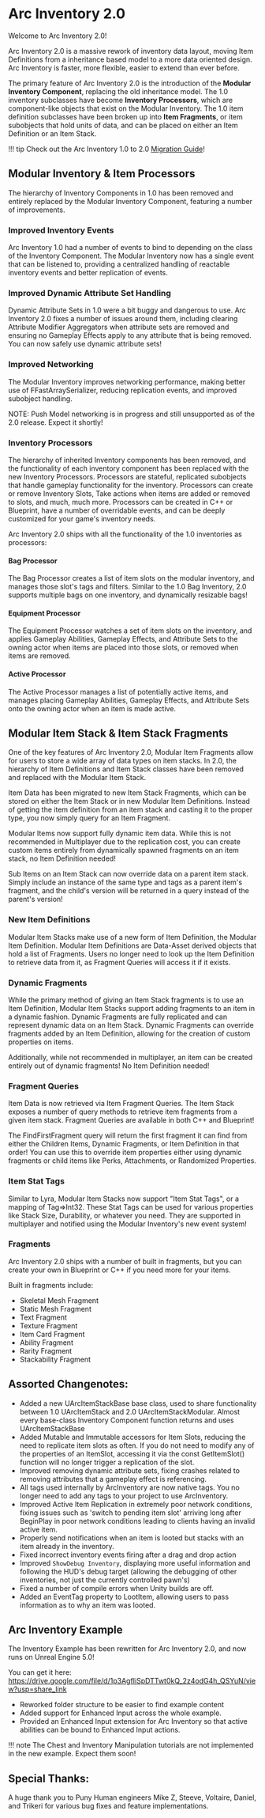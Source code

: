 # Arc Inventory 2.0

Welcome to Arc Inventory 2.0!  

Arc Inventory 2.0 is a massive rework of inventory data layout, moving Item Definitions from a inheritance based model to a more data oriented design.  Arc Inventory is faster, more flexible, easier to extend than ever before.  

The primary feature of Arc Inventory 2.0 is the introduction of the **Modular Inventory Component**, replacing the old inheritance model.  The 1.0 inventory subclasses have become **Inventory Processors**, which are component-like objects that exist on the Modular Inventory.  The 1.0 item definition subclasses have been broken up into **Item Fragments**, or item subobjects that hold units of data, and can be placed on either an Item Definition or an Item Stack.

!!! tip
    Check out the Arc Inventory 1.0 to 2.0 [Migration Guide](../../updateto2)!

## Modular Inventory & Item Processors

The hierarchy of Inventory Components in 1.0 has been removed and entirely replaced by the Modular Inventory Component, featuring a number of improvements.

### Improved Inventory Events

Arc Inventory 1.0 had a number of events to bind to depending on the class of the Inventory Component.  The Modular Inventory now has a single event that can be listened to, providing a centralized handling of reactable inventory events and better replication of events.

### Improved Dynamic Attribute Set Handling

Dynamic Attribute Sets in 1.0 were a bit buggy and dangerous to use.  Arc Inventory 2.0 fixes a number of issues around them, including clearing Attribute Modifier Aggregators when attribute sets are removed and ensuring no Gameplay Effects apply to any attribute that is being removed.  You can now safely use dynamic attribute sets!

### Improved Networking

The Modular Inventory improves networking performance, making better use of FFastArraySerializer, reducing replication events, and improved subobject handling.

NOTE: Push Model networking is in progress and still unsupported as of the 2.0 release.  Expect it shortly!

### Inventory Processors

The hierarchy of inherited Inventory components has been removed, and the functionality of each inventory component has been replaced with the new Inventory Processors.  Processors are stateful, replicated subobjects that handle gameplay functionality for the inventory.  Processors can create or remove Inventory Slots, Take actions when items are added or removed to slots, and much, much more.  Processors can be created in C++ or Blueprint, have a number of overridable events, and can be deeply customized for your game's inventory needs.  

Arc Inventory 2.0 ships with all the functionality of the 1.0 inventories as processors: 

#### Bag Processor

The Bag Processor creates a list of item slots on the modular inventory, and manages those slot's tags and filters.  Similar to the 1.0 Bag Inventory, 2.0 supports multiple bags on one inventory, and dynamically resizable bags!

#### Equipment Processor

The Equipment Processor watches a set of item slots on the inventory, and applies Gameplay Abilities, Gameplay Effects, and Attribute Sets to the owning actor when items are placed into those slots, or removed when items are removed.  

#### Active Processor

The Active Processor manages a list of potentially active items, and manages placing Gameplay Abilities, Gameplay Effects, and Attribute Sets onto the owning actor when an item is made active.  

## Modular Item Stack & Item Stack Fragments

One of the key features of Arc Inventory 2.0, Modular Item Fragments allow for users to store a wide array of data types on item stacks.  In 2.0, the hierarchy of Item Definitions and Item Stack classes have been removed and replaced with the Modular Item Stack.  

Item Data has been migrated to new Item Stack Fragments, which can be stored on either the Item Stack or in new Modular Item Definitions.  Instead of getting the item definition from an item stack and casting it to the proper type, you now simply query for an Item Fragment.

Modular Items now support fully dynamic item data.  While this is not recommended in Multiplayer due to the replication cost, you can create custom items entirely from dynamically spawned fragments on an item stack, no Item Definition needed!

Sub Items on an Item Stack can now override data on a parent item stack.  Simply include an instance of the same type and tags as a parent item's fragment, and the child's version will be returned in a query instead of the parent's version!

### New Item Definitions

Modular Item Stacks make use of a new form of Item Definition, the Modular Item Definition.  Modular Item Definitions are Data-Asset derived objects that hold a list of Fragments.  Users no longer need to look up the Item Definition to retrieve data from it, as Fragment Queries will access it if it exists.  

### Dynamic Fragments

While the primary method of giving an Item Stack fragments is to use an Item Definition, Modular Item Stacks support adding fragments to an item in a dynamic fashion.  Dynamic Fragments are fully replicated and can represent dynamic data on an Item Stack.  Dynamic Fragments can override fragments added by an Item Definition, allowing for the creation of custom properties on items.

Additionally, while not recommended in multiplayer, an item can be created entirely out of dynamic fragments!  No Item Definition needed!

### Fragment Queries

Item Data is now retrieved via Item Fragment Queries.  The Item Stack exposes a number of query methods to retrieve item fragments from a given item stack.  Fragment Queries are available in both C++ and Blueprint!

The FindFirstFragment query will return the first fragment it can find from either the Children Items, Dynamic Fragments, or Item Definition in that order!  You can use this to override item properties either using dynamic fragments or child items like Perks, Attachments, or Randomized Properties.

### Item Stat Tags

Similar to Lyra, Modular Item Stacks now support "Item Stat Tags", or a mapping of Tag=>Int32.  These Stat Tags can be used for various properties like Stack Size, Durability, or whatever you need.  They are supported in multiplayer and notified using the Modular Inventory's new event system!


### Fragments

Arc Inventory 2.0 ships with a number of built in fragments, but you can create your own in Blueprint or C++ if you need more for your items.

Built in fragments include: 
* Skeletal Mesh Fragment
* Static Mesh Fragment
* Text Fragment
* Texture Fragment
* Item Card Fragment
* Ability Fragment
* Rarity Fragment
* Stackability Fragment

## Assorted Changenotes:

* Added a new UArcItemStackBase base class, used to share functionality between 1.0 UArcItemStack and 2.0 UArcItemStackModular.  Almost every base-class Inventory Component function returns and uses UArcItemStackBase 
* Added Mutable and Immutable accessors for Item Slots, reducing the need to replicate item slots as often.  If you do not need to modify any of the properties of an ItemSlot, accessing it via the const GetItemSlot() function will no longer trigger a replication of the slot.  
* Improved removing dynamic attribute sets, fixing crashes related to removing attributes that a gameplay effect is referencing.
* All tags used internally by ArcInventory are now native tags.  You no longer need to add any tags to your project to use ArcInventory.
* Improved Active Item Replication in extremely poor network conditions, fixing issues such as 'switch to pending item slot' arriving long after BeginPlay in poor network conditions leading to clients having an invalid active item.
* Properly send notifications when an item is looted but stacks with an item already in the inventory.  
* Fixed incorrect inventory events firing after a drag and drop action
* Improved `ShowDebug Inventory`, displaying more useful information and following the HUD's debug target (allowing the debugging of other inventories, not just the currently controlled pawn's)
* Fixed a number of compile errors when Unity builds are off.
* Added an EventTag property to LootItem, allowing users to pass information as to why an item was looted.  

## Arc Inventory Example 

The Inventory Example has been rewritten for Arc Inventory 2.0, and now runs on Unreal Engine 5.0!  

You can get it here: https://drive.google.com/file/d/1p3AgfIiSpDTTwt0kQ_2z4odG4h_QSYuN/view?usp=share_link

* Reworked folder structure to be easier to find example content
* Added support for Enhanced Input across the whole example.
* Provided an Enhanced Input extension for Arc Inventory so that active abilities can be bound to Enhanced Input actions.  

!!! note
    The Chest and Inventory Manipulation tutorials are not implemented in the new example.  Expect them soon!

## Special Thanks:

A huge thank you to Puny Human engineers Mike Z, Steeve, Voltaire, Daniel, and Trikeri for various bug fixes and feature implementations.  

